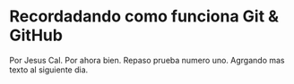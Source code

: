# Recordadando como funciona Git & GitHub
Por Jesus Cal.
Por ahora bien.
Repaso prueba numero uno.
Agrgando mas texto al siguiente dia. 
